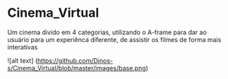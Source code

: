 # Cinema_Virtual
Um cinema divido em 4 categorias, utilizando o A-frame para dar ao usuário para um experiênca diferente, de assistir os filmes de forma mais interativas

![alt text] (https://github.com/Dinos-s/Cinema_Virtual/blob/master/images/base.png)